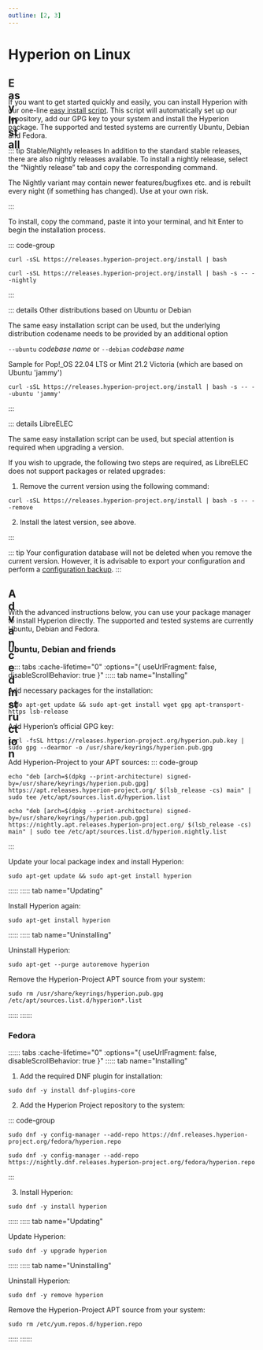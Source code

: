```yaml
---
outline: [2, 3]
---
```


# Hyperion on Linux

## <div class="icon-text"><div class="icon-color icon-24" v-html="easy"/>Easy Install</div>

If you want to get started quickly and easily, you can install Hyperion with our one-line [easy install script](https://github.com/hyperion-project/hyperion.releases-ci/blob/main/install.sh). This script will automatically set up our repository, add our GPG key to your system and install the Hyperion package. The supported and tested systems are currently Ubuntu, Debian and Fedora.

::: tip Stable/Nightly releases
In addition to the standard stable releases, there are also nightly releases available. To install a nightly release, select the “Nightly release” tab and copy the corresponding command.
<p style="color: var(--vp-custom-block-warning-text);">The Nightly variant may contain newer features/bugfixes etc. and is rebuilt every night (if something has changed). Use at your own risk.</p>
:::

To install, copy the command, paste it into your terminal, and hit Enter to begin the installation process.

::: code-group

``` sh:no-line-numbers [Stable release]
curl -sSL https://releases.hyperion-project.org/install | bash
```

``` sh:no-line-numbers [ <div class="icon-text">Nightly release<div class="icon-color icon-16" v-html="nightly"/></div> ]
curl -sSL https://releases.hyperion-project.org/install | bash -s -- --nightly
```

:::

::: details Other distributions based on Ubuntu or Debian

The same easy installation script can be used, but the underlying distribution codename needs to be provided by an additional option

  `--ubuntu` _codebase name_ or `--debian` _codebase name_

Sample for Pop!_OS 22.04 LTS or Mint 21.2 Victoria (which are based on Ubuntu 'jammy')

``` sh:no-line-numbers
curl -sSL https://releases.hyperion-project.org/install | bash -s -- --ubuntu 'jammy'
```

:::

::: details LibreELEC

The same easy installation script can be used, but special attention is required when upgrading a version.

If you wish to upgrade, the following two steps are required, as LibreELEC does not support packages or related upgrades:

1. Remove the current version using the following command:

``` sh:no-line-numbers
curl -sSL https://releases.hyperion-project.org/install | bash -s -- --remove
```

2. Install the latest version, see above.

:::

::: tip
Your configuration database will not be deleted when you remove the current version.
However, it is advisable to export your configuration and perform a [configuration backup](../Configuration.md#configuration-backup).
:::

## <div class="icon-text"><div class="icon-color icon-24" v-html="advanced"/>Advanced Instruction</div>

With the advanced instructions below, you can use your package manager to install Hyperion directly. The supported and tested systems are currently Ubuntu, Debian and Fedora.

### Ubuntu, Debian and friends

:::::: tabs :cache-lifetime="0" :options="{ useUrlFragment: false, disableScrollBehavior: true }"
::::: tab name="Installing"

Add necessary packages for the installation:
``` sh:no-line-numbers
sudo apt-get update && sudo apt-get install wget gpg apt-transport-https lsb-release
```

Add Hyperion’s official GPG key:
``` sh:no-line-numbers
curl -fsSL https://releases.hyperion-project.org/hyperion.pub.key | sudo gpg --dearmor -o /usr/share/keyrings/hyperion.pub.gpg
```

Add Hyperion-Project to your APT sources:
::: code-group
``` sh:no-line-numbers [Stable release]
echo "deb [arch=$(dpkg --print-architecture) signed-by=/usr/share/keyrings/hyperion.pub.gpg] https://apt.releases.hyperion-project.org/ $(lsb_release -cs) main" | sudo tee /etc/apt/sources.list.d/hyperion.list
```

``` sh:no-line-numbers [ <div class="icon-text">Nightly release<div class="icon-color icon-16" v-html="nightly"/></div> ]
echo "deb [arch=$(dpkg --print-architecture) signed-by=/usr/share/keyrings/hyperion.pub.gpg] https://nightly.apt.releases.hyperion-project.org/ $(lsb_release -cs) main" | sudo tee /etc/apt/sources.list.d/hyperion.nightly.list
```
:::

Update your local package index and install Hyperion:
``` sh:no-line-numbers
sudo apt-get update && sudo apt-get install hyperion
```

:::::
::::: tab name="Updating"

Install Hyperion again:
``` sh:no-line-numbers
sudo apt-get install hyperion
```

:::::
::::: tab name="Uninstalling"

Uninstall Hyperion:
``` sh:no-line-numbers
sudo apt-get --purge autoremove hyperion
```

Remove the Hyperion-Project APT source from your system:
``` sh:no-line-numbers
sudo rm /usr/share/keyrings/hyperion.pub.gpg /etc/apt/sources.list.d/hyperion*.list
```

:::::
::::::

### Fedora

:::::: tabs :cache-lifetime="0" :options="{ useUrlFragment: false, disableScrollBehavior: true }"
::::: tab name="Installing"

1. Add the required DNF plugin for installation:
``` sh:no-line-numbers
sudo dnf -y install dnf-plugins-core
```

2. Add the Hyperion Project repository to the system:

::: code-group

``` sh:no-line-numbers [Stable release]
sudo dnf -y config-manager --add-repo https://dnf.releases.hyperion-project.org/fedora/hyperion.repo
```

``` sh:no-line-numbers [ <div class="icon-text">Nightly release<div class="icon-color icon-16" v-html="nightly"/></div> ]
sudo dnf -y config-manager --add-repo https://nightly.dnf.releases.hyperion-project.org/fedora/hyperion.repo
```

:::

3. Install Hyperion:
``` sh:no-line-numbers
sudo dnf -y install hyperion
```

:::::
::::: tab name="Updating"

Update Hyperion:
``` sh:no-line-numbers
sudo dnf -y upgrade hyperion
```

:::::
::::: tab name="Uninstalling"

Uninstall Hyperion:
``` sh:no-line-numbers
sudo dnf -y remove hyperion
```

Remove the Hyperion-Project APT source from your system:
``` sh:no-line-numbers
sudo rm /etc/yum.repos.d/hyperion.repo
```

:::::
::::::


<script lang="ts" setup>
import nightly from '/icons/svg/nightly.svg?raw'
import easy from '/icons/svg/easy.svg?raw'
import advanced from '/icons/svg/advanced.svg?raw'
</script>

<style>
.tabs-component {
  margin: 32px 16px 0 0;
  > .tabs-component-tabs {
    display: flex;
    align-items: flex-start;
    justify-content: flex-start;
    gap: 1rem;
    margin: 0;
    padding: 8px 0 0 24px;
    border: 1px solid var(--vp-c-border);
    border-bottom: none;
    border-radius: 8px 8px 0 0;
    flex-direction: column;
    font-size: 14px;
    font-weight: 500;
    @media (min-width: 350px) {
      flex-direction: row;
      align-items: center;
    }
    > .tabs-component-tab {
      border-left: none;
      > .tabs-component-tab-a {
        color: var(--vp-code-tab-text-color);
        display: flex;
        justify-content: flex-start;
        flex-grow: 1;
        gap: .5rem;
        align-items: center;
        padding: 12px 0;
        text-decoration: none;
        &.is-active {
          color: var(--vp-code-tab-active-text-color);
        }
      }
      &.is-active {
        border-bottom: 2px solid var(--vp-code-tab-active-bar-color);
      }
    }
  }
  > .tabs-component-panels {
    padding: 16px 24px;
    border: 1px solid var(--vp-c-border);
    border-radius: 0 0 8px 8px;
    border-top: none;
  }
}

.icon-text {
  display: flex;
  justify-content: flex-start;
  gap: .5rem;
  align-items: center;
}

.icon-color :deep(svg) {
  fill: currentColor;
}

.icon-16 {
  height: 16px;
  width: 16px;
}

.icon-24 {
  height: 24px;
  width: 24px;
}

.icon-32 {
  height: 32px;
  width: 32px;
}
</style>
